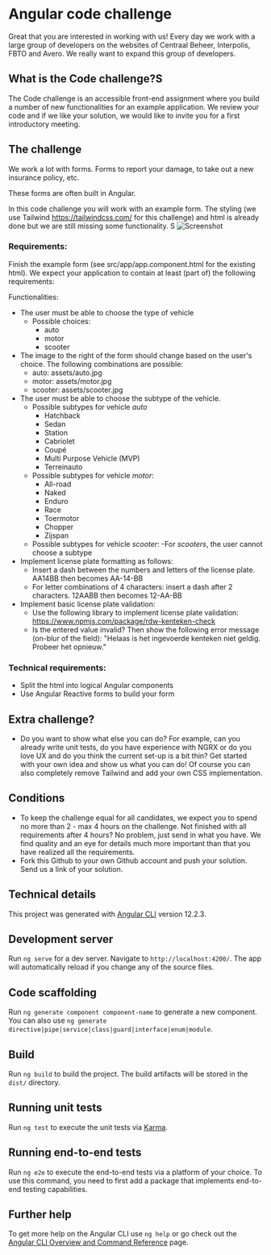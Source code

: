 # Angular code challenge

Great that you are interested in working with us! Every day we work with a large group of developers on the websites of Centraal Beheer, Interpolis, FBTO and Avero. We really want to expand this group of developers.

## What is the Code challenge?S
The Code challenge is an accessible front-end assignment where you build a number of new functionalities for an example application. We review your code and if we like your solution, we would like to invite you for a first introductory meeting.

## The challenge
We work a lot with forms. Forms to report your damage, to take out a new insurance policy, etc.

These forms are often built in Angular. 

In this code challenge you will work with an example form. The styling (we use Tailwind https://tailwindcss.com/ for this challenge) and html is already done but we are still missing some functionality.
S
![Screenshot](screenshot.png)

### Requirements:
Finish the example form (see src/app/app.component.html for the existing html). We expect your application to contain at least (part of) the following requirements:

Functionalities:
- The user must be able to choose the type of vehicle
    - Possible choices:
        - auto
        - motor
        - scooter
- The image to the right of the form should change based on the user's choice. The following combinations are possible:
    - auto: assets/auto.jpg
    - motor: assets/motor.jpg
    - scooter: assets/scooter.jpg     
- The user must be able to choose the subtype of the vehicle.
    - Possible subtypes for vehicle _auto_
        - Hatchback
        - Sedan
        - Station
        - Cabriolet
        - Coupé
        - Multi Purpose Vehicle (MVP)
        - Terreinauto
    - Possible subtypes for vehicle _motor_:
        - All-road
        - Naked
        - Enduro
        - Race
        - Toermotor
        - Chopper
        - Zijspan
    - Possible subtypes for vehicle _scooter_:
        -For _scooters_, the user cannot choose a subtype
- Implement license plate formatting as follows:
    - Insert a dash between the numbers and letters of the license plate. AA14BB then becomes AA-14-BB
    - For letter combinations of 4 characters: insert a dash after 2 characters. 12AABB then becomes 12-AA-BB
- Implement basic license plate validation:
    - Use the following library to implement license plate validation: https://www.npmjs.com/package/rdw-kenteken-check
    - Is the entered value invalid? Then show the following error message (on-blur of the field): "Helaas is het ingevoerde kenteken niet geldig. Probeer het opnieuw." 

### Technical requirements:
- Split the html into logical Angular components
- Use Angular Reactive forms to build your form
    
## Extra challenge?
- Do you want to show what else you can do? For example, can you already write unit tests, do you have experience with NGRX or do you love UX and do you think the current set-up is a bit thin? Get started with your own idea and show us what you can do! Of course you can also completely remove Tailwind and add your own CSS implementation.

## Conditions
- To keep the challenge equal for all candidates, we expect you to spend no more than 2 - max 4 hours on the challenge. Not finished with all requirements after 4 hours? No problem, just send in what you have. We find quality and an eye for details much more important than that you have realized all the requirements.
- Fork this Github to your own Github account and push your solution. Send us a link of your solution.

## Technical details

This project was generated with [Angular CLI](https://github.com/angular/angular-cli) version 12.2.3.

## Development server

Run `ng serve` for a dev server. Navigate to `http://localhost:4200/`. The app will automatically reload if you change any of the source files.

## Code scaffolding

Run `ng generate component component-name` to generate a new component. You can also use `ng generate directive|pipe|service|class|guard|interface|enum|module`.

## Build

Run `ng build` to build the project. The build artifacts will be stored in the `dist/` directory.

## Running unit tests

Run `ng test` to execute the unit tests via [Karma](https://karma-runner.github.io).

## Running end-to-end tests

Run `ng e2e` to execute the end-to-end tests via a platform of your choice. To use this command, you need to first add a package that implements end-to-end testing capabilities.

## Further help

To get more help on the Angular CLI use `ng help` or go check out the [Angular CLI Overview and Command Reference](https://angular.io/cli) page.
